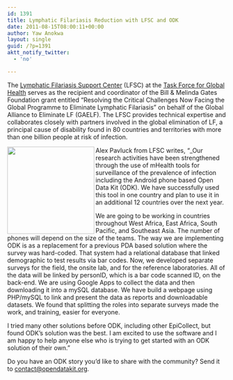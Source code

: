```yaml
---
id: 1391
title: Lymphatic Filariasis Reduction with LFSC and ODK
date: 2011-08-15T08:00:11+00:00
author: Yaw Anokwa
layout: single
guid: /?p=1391
aktt_notify_twitter:
  - 'no'

---
```

The [Lymphatic Filariasis Support Center](http://www.filariasis.us/) (LFSC) at the [Task Force for Global Health](http://www.taskforce.org/) serves as the recipient and coordinator of the Bill & Melinda Gates Foundation grant entitled “Resolving the Critical Challenges Now Facing the Global Programme to Eliminate Lymphatic Filariasis” on behalf of the Global Alliance to Eliminate LF (GAELF). The LFSC provides technical expertise and collaborates closely with partners involved in the global elimination of LF, a principal cause of disability found in 80 countries and territories with more than one billion people at risk of infection.

[<img src="/assets/wp-content/uploads/2011/08/field.jpg" align="left" width="200" />](/assets/wp-content/uploads/2011/08/field.jpg) 

Alex Pavluck from LFSC writes, “_Our research activities have been strengthened through the use of mHealth tools for surveillance of the prevalence of infection including the Android phone based Open Data Kit (ODK). We have successfully used this tool in one country and plan to use it in an additional 12 countries over the next year.</p> 

We are going to be working in countries throughout West Africa, East Africa, South Pacific, and Southeast Asia. The number of phones will depend on the size of the teams. The way we are implementing ODK is as a replacement for a previous PDA based solution where the survey was hard-coded. That system had a relational database that linked demographic to test results via bar codes. Now, we developed separate surveys for the field, the onsite lab, and for the reference laboratories. All of the data will be linked by personID, which is a bar code scanned ID, on the back-end. We are using Google Apps to collect the data and then downloading it into a mySQL database. We have build a webpage using PHP/mySQL to link and present the data as reports and downloadable datasets. We found that splitting the roles into separate surveys made the work, and training, easier for everyone.

I tried many other solutions before ODK, including other EpiCollect, but found ODK’s solution was the best. I am excited to use the software and I am happy to help anyone else who is trying to get started with an ODK solution of their own.</em>”

Do you have an ODK story you’d like to share with the community? Send it to [contact@opendatakit.org](mailto:contact@opendatakit.org).

